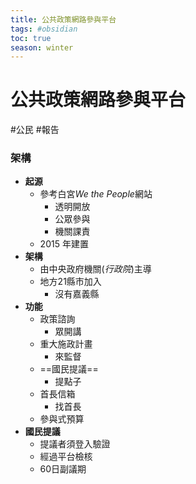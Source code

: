 ```yaml
---
title: 公共政策網路參與平台
tags: #obsidian 
toc: true
season: winter
---
```

# 公共政策網路參與平台
#公民 #報告

### 架構
- **起源**
	- 參考白宮*We the People*網站
		- 透明開放
		- 公眾參與
		- 機關課責
	- 2015 年建置
- **架構**
	- 由中央政府機關(*行政院*)主導
	- 地方21縣市加入
		- 沒有嘉義縣
- **功能**
	- 政策諮詢
		- 眾開講
	- 重大施政計畫
		- 來監督
	- ==國民提議==
		- 提點子
	- 首長信箱
		- 找首長
	- 參與式預算
- **國民提議**
	- 提議者須登入驗證
	- 經過平台檢核
	- 60日副議期
